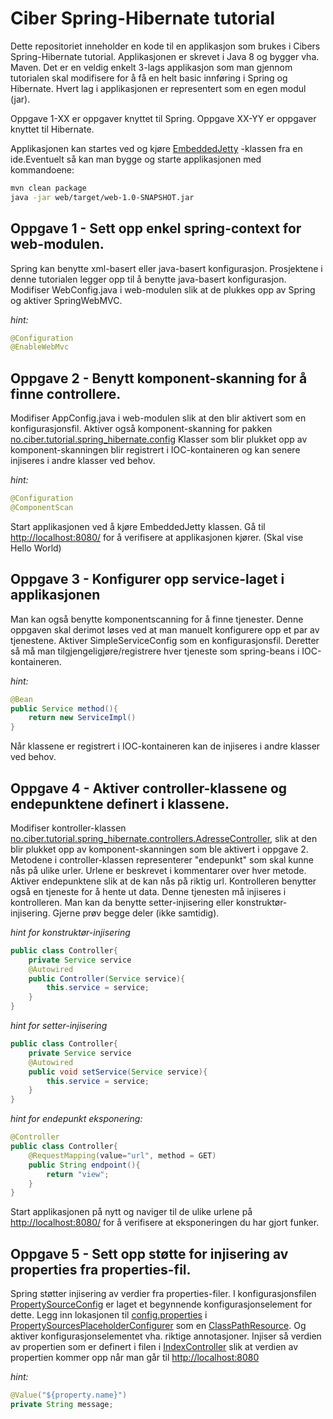 Ciber Spring-Hibernate tutorial
===============================

Dette repositoriet inneholder en kode til en applikasjon som brukes i Cibers Spring-Hibernate tutorial.
Applikasjonen er skrevet i Java 8 og bygger vha. Maven. Det er en veldig enkelt 3-lags applikasjon 
som man gjennom tutorialen skal modifisere for å få en helt basic innføring i Spring og Hibernate.
Hvert lag i applikasjonen er representert som en egen modul (jar).  

Oppgave 1-XX er oppgaver knyttet til Spring.
Oppgave XX-YY er oppgaver knyttet til Hibernate. 

Applikasjonen kan startes ved og kjøre [EmbeddedJetty](https://github.com/peteabre/spring-hibernate-tutorial/blob/master/web/src/main/java/no/ciber/tutorial/spring_hibernate/EmbeddedJetty.java) 
-klassen fra en ide.Eventuelt så kan man bygge og starte applikasjonen med kommandoene:
```sh
mvn clean package
java -jar web/target/web-1.0-SNAPSHOT.jar
```

Oppgave 1 - Sett opp enkel spring-context for web-modulen.
----------------------------------------------------------
Spring kan benytte xml-basert eller java-basert konfigurasjon. Prosjektene i denne tutorialen legger opp til å benytte java-basert konfigurasjon.  
Modifiser WebConfig.java i web-modulen slik at de plukkes opp av Spring og aktiver SpringWebMVC.

*hint:*
``` java
@Configuration  
@EnableWebMvc  
```

Oppgave 2 - Benytt komponent-skanning for å finne controllere.
--------------------------------------------------------------
Modifiser AppConfig.java i web-modulen slik at den blir aktivert som en konfigurasjonsfil. 
Aktiver også komponent-skanning for pakken [no.ciber.tutorial.spring_hibernate.config](https://github.com/peteabre/spring-hibernate-tutorial/tree/master/web/src/main/java/no/ciber/tutorial/spring_hibernate/config)
Klasser som blir plukket opp av komponent-skanningen blir registrert i IOC-kontaineren og kan senere injiseres i andre klasser ved behov.

*hint:*
``` java
@Configuration  
@ComponentScan  
```
Start applikasjonen ved å kjøre EmbeddedJetty klassen. 
Gå til [http://localhost:8080/](http://localhost:8080/) for å verifisere at applikasjonen kjører. (Skal vise Hello World)

Oppgave 3 - Konfigurer opp service-laget i applikasjonen
--------------------------------------------------------
Man kan også benytte komponentscanning for å finne tjenester. Denne oppgaven skal derimot løses ved at man manuelt konfigurere opp et par av tjenestene.
Aktiver SimpleServiceConfig som en konfigurasjonsfil. Deretter så må man tilgjengeligjøre/registrere hver tjeneste som spring-beans i IOC-kontaineren.

*hint:*
``` java
@Bean  
public Service method(){
    return new ServiceImpl()
}
```
Når klassene er registrert i IOC-kontaineren kan de injiseres i andre klasser ved behov.

Oppgave 4 - Aktiver controller-klassene og endepunktene definert i klassene.
----------------------------------------------------------------------------
Modifiser kontroller-klassen [no.ciber.tutorial.spring_hibernate.controllers.AdresseController](https://github.com/peteabre/spring-hibernate-tutorial/blob/master/web/src/main/java/no/ciber/tutorial/spring_hibernate/controllers/AdresseController.java), 
slik at den blir plukket opp av komponent-skanningen som ble aktivert i oppgave 2.
Metodene i controller-klassen representerer "endepunkt" som skal kunne nås på ulike urler. 
Urlene er beskrevet i kommentarer over hver metode. Aktiver endepunktene slik at de kan nås på riktig url.
Kontrolleren benytter også en tjeneste for å hente ut data. Denne tjenesten må injiseres i kontrolleren. 
Man kan da benytte setter-injisering eller konstruktør-injisering. Gjerne prøv begge deler (ikke samtidig). 

*hint for konstruktør-injisering*
``` java
public class Controller{
    private Service service
    @Autowired
    public Controller(Service service){
        this.service = service;
    }
}  
```

*hint for setter-injisering*
``` java
public class Controller{
    private Service service
    @Autowired
    public void setService(Service service){
        this.service = service;
    }
}  
```

*hint for endepunkt eksponering:*
``` java
@Controller
public class Controller{
    @RequestMapping(value="url", method = GET)
    public String endpoint(){
        return "view";
    }
}  
```
Start applikasjonen på nytt og naviger til de ulike urlene på [http://localhost:8080/](http://localhost:8080/) for å verifisere at eksponeringen du har gjort funker.

Oppgave 5 - Sett opp støtte for injisering av properties fra properties-fil.
----------------------------------------------------------------------------
Spring støtter injisering av verdier fra properties-filer. I konfigurasjonsfilen [PropertySourceConfig]() er laget et begynnende konfigurasjonselement for dette.
Legg inn lokasjonen til [config.properties]() i [PropertySourcesPlaceholderConfigurer]() som en [ClassPathResource](). Og aktiver konfigurasjonselementet vha. riktige annotasjoner.
Injiser så verdien av propertien som er definert i filen i [IndexController]() slik at verdien av propertien kommer opp når man går til [http://localhost:8080](http://localhost:8080)

*hint:*
``` java
@Value("${property.name}")
private String message;
```
